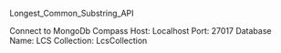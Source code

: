 Longest_Common_Substring_API

Connect to MongoDb Compass
Host: Localhost
Port: 27017
Database Name: LCS
Collection: LcsCollection
